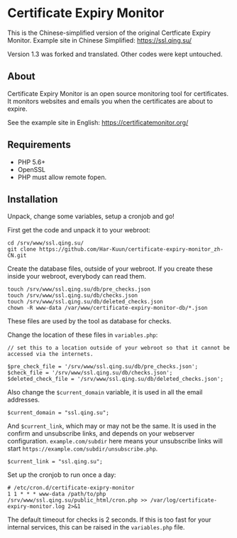 # Certificate Expiry Monitor

This is the Chinese-simplified version of the original Certficate Expiry Monitor.  Example site in Chinese Simplified: https://ssl.qing.su/

Version 1.3 was forked and translated.  Other codes were kept untouched.

## About

Certificate Expiry Monitor is an open source monitoring tool for certificates. It monitors websites and emails you when the certificates are about to expire.

See the example site in English: https://certificatemonitor.org/

## Requirements

- PHP 5.6+
- OpenSSL
- PHP must allow remote fopen.

## Installation

Unpack, change some variables, setup a cronjob and go!

First get the code and unpack it to your webroot:

    cd /srv/www/ssl.qing.su/
    git clone https://github.com/Har-Kuun/certificate-expiry-monitor_zh-CN.git

Create the database files, outside of your webroot. If you create these inside your webroot, everybody can read them.

    touch /srv/www/ssl.qing.su/db/pre_checks.json
    touch /srv/www/ssl.qing.su/db/checks.json
    touch /srv/www/ssl.qing.su/db/deleted_checks.json
    chown -R www-data /var/www/certificate-expiry-monitor-db/*.json

These files are used by the tool as database for checks.


Change the location of these files in `variables.php`:


    // set this to a location outside of your webroot so that it cannot be accessed via the internets.

    $pre_check_file = '/srv/www/ssl.qing.su/db/pre_checks.json';
    $check_file = '/srv/www/ssl.qing.su/db/checks.json';
    $deleted_check_file = '/srv/www/ssl.qing.su/db/deleted_checks.json';

Also change the `$current_domain` variable, it is used in all the email addresses.

    $current_domain = "ssl.qing.su";

And `$current_link`, which may or may not be the same. It is used in the confirm and unsubscribe links, and depends on your webserver configuration. `example.com/subdir` here means your unsubscribe links will start `https://example.com/subdir/unsubscribe.php`.

    $current_link = "ssl.qing.su";

Set up the cronjob to run once a day:

    # /etc/cron.d/certificate-exipry-monitor
    1 1 * * * www-data /path/to/php /srv/www/ssl.qing.su/public_html/cron.php >> /var/log/certificate-expiry-monitor.log 2>&1


The default timeout for checks is 2 seconds. If this is too fast for your internal services, this can be raised in the `variables.php` file.
